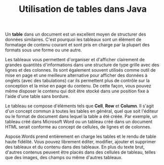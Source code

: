 ﻿---
title: Utilisation de tables dans Java
second_title: Aspose.Words pour Java
articleTitle: Travailler avec des Tables
linktitle: Travailler avec des Tables
description: "Comment travailler avec des tables dans Java. Présentation des concepts de nœuds de table dans Aspose.Words pour Java."
type: docs
weight: 190
url: /fr/java/working-with-tables/
timestamp: 2024-01-27-14-07-04
---

Un **table** dans un document est un excellent moyen de structurer des données similaires. C'est pourquoi les tableaux sont un élément de formatage de contenu courant et sont pris en charge par la plupart des formats sous une forme ou une autre.

Les tableaux vous permettent d'organiser et d'afficher clairement de grandes quantités d'informations dans une structure de type grille avec des lignes et des colonnes. Ils sont également souvent utilisés comme outil de mise en page et une meilleure alternative pour afficher des données à onglets (avec des tabulations) car ils permettent plus de contrôle sur la conception et la mise en page du contenu. De cette façon, vous pouvez même disposer le contenu qui doit être stocké dans une position fixe à l'aide d'une table sans bordure.

Le tableau se compose d'éléments tels que **Cell**, **Row** et **Column**. Il s'agit d'un concept commun à toutes les tables en général, quel que soit l'éditeur ou le format de document dans lequel la table a été créée. Par exemple, un tableau créé dans Microsoft Word ou un tableau créé dans un document HTML serait conforme au concept de cellules, de lignes et de colonnes.

Aspose.Words prend entièrement en charge les tables et le rendu de table haute fidélité. Vous pouvez librement éditer, modifier, ajouter et supprimer des tableaux et du contenu dans des tableaux. En plus du texte brut, d'autres contenus peuvent être placés dans des cellules de tableau, telles que des images, des champs ou même d'autres tableaux.
